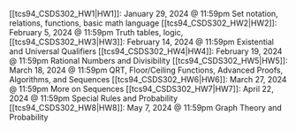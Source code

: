 [[tcs94_CSDS302_HW1|HW1]]: January 29, 2024 @ 11:59pm
	Set notation, relations, functions, basic math language
[[tcs94_CSDS302_HW2|HW2]]: February 5, 2024 @ 11:59pm
	Truth tables, logic, 
[[tcs94_CSDS302_HW3|HW3]]: February 14, 2024 @ 11:59pm
	Existential and Universal Qualifiers
[[tcs94_CSDS302_HW4|HW4]]: February 19, 2024 @ 11:59pm
	Rational Numbers and Divisibility
[[tcs94_CSDS302_HW5|HW5]]: March 18, 2024 @ 11:59pm
	QRT, Floor/Ceiling Functions, Advanced Proofs, Algorithms, and Sequences
[[tcs94_CSDS302_HW6|HW6]]: March 27, 2024 @ 11:59pm
	More on Sequences
[[tcs94_CSDS302_HW7|HW7]]: April 22, 2024 @ 11:59pm
	Special Rules and Probability
[[tcs94_CSDS302_HW8|HW8]]: May 7, 2024 @ 11:59pm
	Graph Theory and Probability